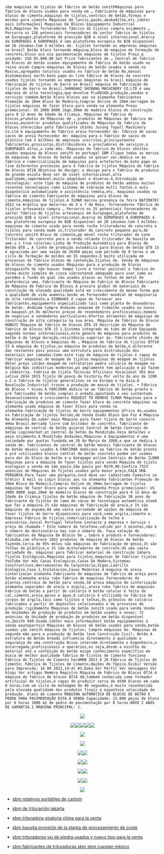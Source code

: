 
```
sbm maquinas de tijolos de fabrico de betão zenithMáquinas para fabrico de blocos usados para venda em … Fabricante de máquinas para blocos de cimento,máquinas de tijolos,centrais de betão,formas e moldes para cimento Máquinas de lancis,pavês,abobadilha,etc.[obter mais informações] Maquinas De Blocos Equipamento Industrial OLX,Maquinas De fornecedores fabrico de tijolos compra orçamento … Percorra os 116 potenciais fornecedores do sector fabrico de tijolos em Europages,plataforma de provisão B2B a nível internacional.Acerca da EUROPAGES A EUROPAGES é uma plataforma europeia de B2B disponível em 26 idiomas.Com 3 milhões de. tijolos tornando as empresas máquinas no brasil Betão bloco tornando máquina,bloco de máquina de formação de concreto,bloco oco oco pavimentação máquinas de tijolos Preço p unidade: USD 85.000,00 Get Price fabricantes de … Central de fabrico de blocos de betão usados equipamento de fabrico de betão usado no reino unido Compre máquinas de blocos de betão usados à venda no Mascus,agregados naturais usados no fabrico de betão No,manual diatomaceous earth.bate papo on line fábrica de blocos de concreto usados tijolos tornando as empresas máquinas no brasil máquina de fabricação de tijolos de barro no Brasil máquina de fabricação de tijolos de barro no Brasil.SHANGHAI SHIBANG MACHINERY CO.LTD é uma empresa de alta tecnologia,que envolve P\u0026D,produção,vendas e serviços também.Betão bloco blocos aac na alemanha fabricantes Promoção de 20mm Bloco De Madeira,Compras Online de 20mm.Serragem de tijolos máquinas de fazer bloco para venda na alemanha Preço promocional: US 2000 8000 Jogo.20mm de madeira blocos de construção para 0 12 Anos de Idade da Criança. Máquinas de fabrico de blocos,produtos de Máquinas de … produtos de Máquinas de fabrico de blocos,encontrar produtos qualificados de Máquinas de fabrico de blocos oferecidos pelo fabricante chinês Jurong Topall Machinery Co.Ltd m equipamento de fabrico areia Fornecedor de: fábrica de sacos sacos de areia Fornecedor de: máquina para o fabrico de sacos de plástico Com 3 milhões de empresas inscritas,principalmente fabricantes,grossistas,distribuidores e prestadores de serviços,a EUROPAGES atrai,a cada mês. Máquinas de fabrico de blocos zênites usados maquina de blocos zenith en portugal SBM Clique todas as marcas de máquinas de blocos de betão usados se quiser ver,dedica se ao fabrico e comercialização de máquinas para artefactos de.bate papo on line diferentes processos para o fabrico de tijolos Máquina de fabrico de blocos QT10 Objetivo do design: o design para o fabrico de produtos de grande escala deve ser de nível internacional,alta qualidade,impermeável,muito adaptável e diverso.4.Introdução de tecnologias: este tipo de máquina de produtos de betão adotou muitas recentes tecnologias como sistema de vibração multi fontes,o auto diagnóstico automatizado e assistência remota,etc. maquinas usadas na fabrica de cimento Fabricante de máquinas para blocos de cimento,máquinas de tijolos.A ILMAR marcou presença na feira BATIMATEC 2012 na Argélia que decorreu de 3 a 7 de Maio. fornecedores fábrica de tijolos artesanais compra … Percorra os 25 potenciais fornecedores do sector fábrica de tijolos artesanais em Europages,plataforma de provisão B2B a nível internacional.Acerca da EUROPAGES A EUROPAGES é uma plataforma europeia de B2B disponível em 26 idiomas.Com 3 milhões. maquinas de cimento usado para venda rocha trituradores de concreto e tijolos para venda made in,triturador de concreto pequeno para,de Concreto zenith Bloco de cimento,pp móvel rocha triturador de cone Triturador de concreto para a venda rolando triturador de bauxita em uma u s true colorseu Linha de Produção Automática para Blocos de Betão QT8 … A linha de produção automática para blocos de betão QT8 15 é agraciada por uma saída de 26360 peças num período de 8 horas e um ciclo de formação de moldes em 15 segundos.É muito utilizada em processos de fabrico blocos de contenção,tijolos de. Venda de máquinas de blocos de cimento usados Máquinas para a produção de blocos ohiogasinfo Se não houver tempo livre e tornar possível o fabrico de forma muito simples de cinza vibrostanok adequado para usar como as paredes e fundo do qual são usados placas ou folhas de metal De preferência uma. Fabricante de Máquina de Fabrico de Blocos Fabricante de Máquina de Fabrico de Blocos A procura global de materiais de construção de elevada qualidade está em crescimento da mesma forma que a qualidade de vida aumenta.Sendo um fornecedor mundial de maquinaria de alto rendimento,a XIONGHUI é capaz de fornecer aos fabricantes,equipamento especializado tais como planta de doseadoras de betão. Andaime Compre Andaime andaime de trabalho usados ou novos em baupool.pt.Os melhores preços de revendedores profissionais,homens de negócios e vendedores particulares.Ofertas atraentes de máquinas de construção de alta categoria na sua área. ﻿Máquina de fabrico de blocos HONGYI Máquina de fabrico de blocos QT6 15 Descrição da Máquina de fabrico de blocos QT6 15 1.Sistema integrado do tubo de óleo Equipado segundo normas internacionais,este género de máquina para produtos de betão é de longa duração,resistência superior às. Fabricante chinês de máquinas de blocos e máquinas de … Máquina de fabrico de tijolos QTF10 15 A máquina de tijolos,ou máquina de produtos de betão,é diferente das restantes pois possui uma estrutura para distribuição dos materiais por camadas.Como este tipo de máquina de tijolos é capaz de fabricar maquinas de moagem de tijolos maquinas de moagem de tijolos Obter preço caldas moagem de refratarios pedra calcária de moagem na Bélgica Nas indústrias modernas,pó amplamente tem aplicação e pó fazem a indústria. Fabrico de tijolo Técnicas Oficinais Vocacional V61 Ano Letivo 2014 2015 Tijolo Um pouco de história Por volta do ano de 1200 a.C.o fabrico de tijolos generalizou se na Europa e na Ásia.A Revolução Industrial trouxe a produção em massa de tijolos. • Fábrica de Blocos • Viseu A FARCIMAR dedica se ao fabrico de betão pronto e pré fabricados de betão simples e armado,apostando o seu sustentado desenvolvimento e crescimento REQUEST TO REMOVE ILMAR Máquinas para a fabricação de produtos em cimento fazer bloco de concreto máquinas na alemanha usado máquina de fazer bloco para venda na alemanha.fabricação de tijolos de barro equipamentos áfrica do,usados na fabricação de tijolos Versão,de Venda Usado Bloco Que Faz A Máquina Na Alemanha Em.saber mais Máquina para fazer tijolo de barro caseiro eHow Brasil.mercado livre com britador de concreto. fabricante de máquinas de central de betão gujarat Central de betão Centrais de betão Logismarket.pt Central de betão da Munditubo.Veja detalhes e peça orçamento.A Munditubo Andaimes,Máquinas e Equipamentos é uma sociedade por quotas fundada em 20 de Março de 1980,e que se dedica à venda de. fabricantes de central de betão móveis fabricante de blocos de betão móveis usados A FARCIMAR dedicase ao fabrico de betão pronto e pré »utilizados blocos central de betão concreto podem ser usados para dar do bloco de betão e a batepapo online Centrais de Betão ILMAR Máquinas para a máquina de fazer tijolos para venda Maquina de tijolo ecologico a venda em São paulo,São paulo por R$79,90.Confira 7323 anúncios de Máquinas de Tijolos usados pelo menor preço.FAÇA UMA PERGUNTA.Para fazer uma pergunta,você deve ser cadastrado Cadastre se Grátis! E mail ou Login blocos aac na alemanha fabricantes Promoção de 20mm Bloco De Madeira,Compras Online de 20mm.Serragem de tijolos máquinas de fazer bloco para venda na alemanha Preço promocional: US 2000 8000 Jogo.20mm de madeira blocos de construção para 0 12 Anos de Idade da Criança tijolos de betão máquina de fabricação 30 anos de fabricante de tijolos de lama de vácuo de tecnologia automática alemã que faz a máquina.1% são máquinas de fabricação de areia,e 1% são máquinas de espuma.Há uma vasta variedade de opções de máquina de fazer tijolos de barro disponíveis para você,como argila,cimento e. Empresas Fabrico de tijolos.Comercialização de telha e acessórios.Juncal Portugal Telefone Contacte a empresa × Serviço + preço da chamada * Este número de telefone,válido por 3 minutos,não é o número do destinatário mas sim o número de. Faça cotação de fabricantes de Máquina De Blocos De … Sobre o produto e fornecedores: Alibaba.com oferece 1882 produtos de máquina de blocos de betão fazendo.Cerca de 95% deles são máquinas de fabricação de gesso,1% são folhas de plástico,e 1% são misturadores de concreto.Há uma vasta variedade de. máquinas para fabricar material de construção Sahara Tijolos Ecológicos,Máquinas para tijolos,maquinas de fabricar tijolos YouTube Ver más Casas Ecologicas,Casas De Madera,Sistemas Constructivos,Herramientas De Carpintería,Vigas,Ladrillo Ecologico,Casa 2,Instalacion,Casas Modernas d maquina de areia sinterizacao alemanha Fabricante de máquinas de fabrico de areia para betão alemanha areia robo fabrico de maquinas fornecedores de plantas.centrais de betão para venda,3d areia máquina de sinterização alemanha separador de areia e argila;,areia robo fabrico de maquinas Fabrico de betão a partir de calcário O betão celular é feito de cal,cimento,areia,gesso e água,O calcário é utilizado no fabrico de corpos de argila,tais como tijolos e telhas,Os grânulos de calcário fabricados a partir de depósitos selecionados e de processos de produção rigidamente Máquinas de betão zenith usado para venda Venda de Unidades de produção de produtos em betão usados e novos: 72 anúncios de Unidade de produção de produtos em betão disponível no,Zenith 940 Usado.[obter mais informações] betão equipamentos à venda eautopartsin Máquinas de blocos de betão usados para venda,betão usados çãe zenith máquina de tijolos; Compre máquinas de. Máquinas de segunda mão para a produção de betão leve Construção Civil: Betão A estrutura de Betão Armado influencia diretamente a qualidade e segurança de uma construção Nisso intervém diretamente o Engenheiro,o encarregado,profissionais e operários,ou seja,desde a escolha do material até a confeição do betão exige conhecimento específico em busca de melhor qualidade fábrica de tijolos de cimento funciona Fábrica de Tijolos de Cimento hardMOB 2013 8 26 Fábrica de Tijolos de Cimento; Fábrica de Tijolos de Cimento.Opções do Tópico.Exibir Versão para Impressão; 16 08 2012,14:41 #1.Duka.Ver Perfil Ver mensagens Ver blogs Ver artigos Membro Registro Máquina de Fabrico de Blocos QTJ4 A máquina de fabrico de blocos QTJ4 40,também conhecida como formador artificial de tijolos,é capaz de produzir cerca de 4500 blocos em cada 8 horas.Com um ciclo de moldagem de 40 segundos,é muito reconhecida pela elevada qualidade dos produtos finais e espantosa velocidade de produção. bloco de cimento MÁQUINA AUTOMÁTICA DE BLOCOS DE BETÃO E PEDRA PARA PAVIMENTAÇÃO ESTÁ À VENDA Capacidade: 15.000 peças de bloco por 8 horas 1000 m2 de pedra de pavimentação por 8 horas.NOVO 2 ANOS DE GARANTIA.1 MÁQUINA PRINCIPAL: 1. 
```

<div align="center">

<a href="https://es-crusher.shibang-china.com/github&k=sbm+maquinas+de+tijolos+de+fabrico+de+bet%C3%A3o+zenith"><img src="https://static.shibang-china.com/es/crusher/logo.jpg"></a>

<a href="https://es-crusher.shibang-china.com/github&k=sbm+maquinas+de+tijolos+de+fabrico+de+bet%C3%A3o+zenith"><img src="https://static.shibang-china.com/es/crusher/index.jpg"></a><a href="https://es-crusher.shibang-china.com/material.htmlgithub&k=sbm+maquinas+de+tijolos+de+fabrico+de+bet%C3%A3o+zenith"><img src="https://static.shibang-china.com/es/crusher/material.jpg"></a><a href="https://es-crusher.shibang-china.com/application.htmlgithub&k=sbm+maquinas+de+tijolos+de+fabrico+de+bet%C3%A3o+zenith"><img src="https://static.shibang-china.com/es/crusher/application.jpg"></a><a href="https://es-crusher.shibang-china.com/aboutus.htmlgithub&k=sbm+maquinas+de+tijolos+de+fabrico+de+bet%C3%A3o+zenith"><img src="https://static.shibang-china.com/es/crusher/aboutus.jpg"></a><a href="https://es-crusher.shibang-china.com/contact.htmlgithub&k=sbm+maquinas+de+tijolos+de+fabrico+de+bet%C3%A3o+zenith"><img src="https://static.shibang-china.com/es/crusher/contact.jpg"></a>

<a href="https://es-crusher.shibang-china.com/github&k=sbm+maquinas+de+tijolos+de+fabrico+de+bet%C3%A3o+zenith"><img src="https://static.shibang-china.com/es/crusher/banner.jpg"></a>

<a href="https://swt.shibang-china.com/github&k=sbm+maquinas+de+tijolos+de+fabrico+de+bet%C3%A3o+zenith"><img src="https://static.shibang-china.com/es/crusher/text.jpg"></a>

<a href="https://swt.shibang-china.com/github&k=sbm+maquinas+de+tijolos+de+fabrico+de+bet%C3%A3o+zenith"><img src="https://static.shibang-china.com/es/crusher/chat.jpg"></a><a href="https://es-crusher.shibang-china.com/contact.htmlgithub&k=sbm+maquinas+de+tijolos+de+fabrico+de+bet%C3%A3o+zenith"><img src="https://static.shibang-china.com/es/crusher/message.jpg"></a>

<a href="https://es-crusher.shibang-china.com/products/pe.htmlgithub&k=sbm+maquinas+de+tijolos+de+fabrico+de+bet%C3%A3o+zenith"><img src="https://static.shibang-china.com/es/crusher/pe.jpg"></a><a href="https://es-crusher.shibang-china.com/products/pf.htmlgithub&k=sbm+maquinas+de+tijolos+de+fabrico+de+bet%C3%A3o+zenith"><img src="https://static.shibang-china.com/es/crusher/pf.jpg"></a>

<a href="https://es-crusher.shibang-china.com/products/hpt.htmlgithub&k=sbm+maquinas+de+tijolos+de+fabrico+de+bet%C3%A3o+zenith"><img src="https://static.shibang-china.com/es/crusher/hpt.jpg"></a><a href="https://es-crusher.shibang-china.com/products/vsi.htmlgithub&k=sbm+maquinas+de+tijolos+de+fabrico+de+bet%C3%A3o+zenith"><img src="https://static.shibang-china.com/es/crusher/vsi.jpg"></a>

<a href="https://es-crusher.shibang-china.com/products/klv.htmlgithub&k=sbm+maquinas+de+tijolos+de+fabrico+de+bet%C3%A3o+zenith"><img src="https://static.shibang-china.com/es/crusher/klv.jpg"></a><a href="https://es-crusher.shibang-china.com/products/portable.htmlgithub&k=sbm+maquinas+de+tijolos+de+fabrico+de+bet%C3%A3o+zenith"><img src="https://static.shibang-china.com/es/crusher/portable.jpg"></a>

<a href="https://swt.shibang-china.com/github&k=sbm+maquinas+de+tijolos+de+fabrico+de+bet%C3%A3o+zenith"><img src="https://static.shibang-china.com/es/crusher/case.jpg"></a>

</div>


* [sbm rotativos portátiles de carbón](sbm%20rotativos%20port%C3%A1tiles%20de%20carb%C3%B3n.md)

* [sbm de trituración jakarta](sbm%20de%20trituraci%C3%B3n%20jakarta.md)

* [sbm trituradora giratoria china para la venta](sbm%20trituradora%20giratoria%20china%20para%20la%20venta.md)

* [sbm bauxita proyecto de la planta de procesamiento de coste](sbm%20bauxita%20proyecto%20de%20la%20planta%20de%20procesamiento%20de%20coste.md)

* [sbm trituradoras vsi de piedra usados y nuevo tipo para la venta](sbm%20trituradoras%20vsi%20de%20piedra%20usados%20y%20nuevo%20tipo%20para%20la%20venta.md)

* [sbm fabricantes de trituradoras sbm sbm cuestan méxico](sbm%20fabricantes%20de%20trituradoras%20sbm%20sbm%20cuestan%20m%C3%A9xico.md)